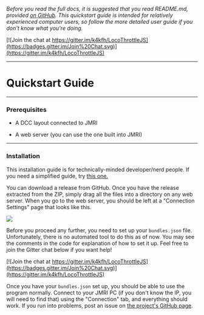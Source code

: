 *Before you read the full docs, it is suggested that you read README.md, provided [on GitHub](http://github.com/k4kfh/LocoThrottleJS). This quickstart guide is intended for relatively experienced computer users, so follow the more detailed user guide if you don't know what you're doing.*

[![Join the chat at https://gitter.im/k4kfh/LocoThrottleJS](https://badges.gitter.im/Join%20Chat.svg)](https://gitter.im/k4kfh/LocoThrottleJS)

---

# Quickstart Guide

---

### Prerequisites

- A DCC layout connected to JMRI

- A web server (you can use the one built into JMRI)

---

### Installation

This installation guide is for technically-minded developer/nerd people. If you need a simplified guide, try [this one.](userguide/installation-guide/)

You can download a release from GitHub. Once you have the release extracted from the ZIP, simply drag all the files into a directory on any web server. When you go to the web server, you should be left at a "Connection Settings" page that looks like this.

![](https://camo.githubusercontent.com/1a15a1515d2340f0f585d2be1e70f97b16408707/687474703a2f2f6576696c67656e697573746563682e636f6d2f77702d636f6e74656e742f75706c6f6164732f323031352f31312f636f6e6e656374696f6e73657474696e67732e706e67)

Before you proceed any further, you need to set up your ``bundles.json`` file. Unfortunately, there is no automated tool to do this as of now. You may see the comments in the code for explanation of how to set it up. Feel free to join the Gitter chat below if you want help!

[![Join the chat at https://gitter.im/k4kfh/LocoThrottleJS](https://badges.gitter.im/Join%20Chat.svg)](https://gitter.im/k4kfh/LocoThrottleJS)

Once you have your ``bundles.json`` set up, you should be able to use the program normally. Connect to your JMRI PC (if you don't know the IP, you will need to find that) using the "Connection" tab, and everything should work. If you run into problems, post an issue on [the project's GitHub page](http://github.com/k4kfh/LocoThrottleJS).